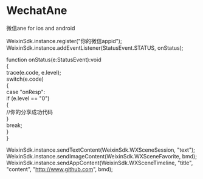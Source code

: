 WechatAne
=========

微信ane for ios and android

WeixinSdk.instance.register("你的微信appid");  
WeixinSdk.instance.addEventListener(StatusEvent.STATUS, onStatus);  

function onStatus(e:StatusEvent):void  
{   
	trace(e.code, e.level);  
	switch(e.code)  
	{  
		case "onResp":  
			if (e.level == "0")  
			{  
			//你的分享成功代码    
			}  
			break;  
	}  
}  
  
WeixinSdk.instance.sendTextContent(WeixinSdk.WXSceneSession, "text");  
WeixinSdk.instance.sendImageContent(WeixinSdk.WXSceneFavorite, bmd);  
WeixinSdk.instance.sendAppContent(WeixinSdk.WXSceneTimeline, "title", "content", "http://www.github.com", bmd);  
